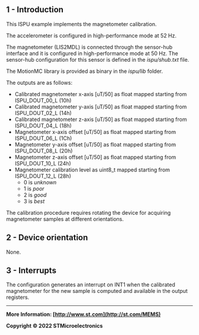 ## 1 - Introduction

This ISPU example implements the magnetometer calibration.

The accelerometer is configured in high-performance mode at 52 Hz.

The magnetometer (LIS2MDL) is connected through the sensor-hub interface and it is configured in high-performance mode at 50 Hz. The sensor-hub configuration for this sensor is defined in the *ispu/shub.txt* file.

The MotionMC library is provided as binary in the *ispu/lib* folder.

The outputs are as follows:

* Calibrated magnetometer x-axis [uT/50] as float mapped starting from ISPU_DOUT_00_L (10h)
* Calibrated magnetometer y-axis [uT/50] as float mapped starting from ISPU_DOUT_02_L (14h)
* Calibrated magnetometer z-axis [uT/50] as float mapped starting from ISPU_DOUT_04_L (18h)
* Magnetometer x-axis offset [uT/50] as float mapped starting from ISPU_DOUT_06_L (1Ch)
* Magnetometer y-axis offset [uT/50] as float mapped starting from ISPU_DOUT_08_L (20h)
* Magnetometer z-axis offset [uT/50] as float mapped starting from ISPU_DOUT_10_L (24h)
* Magnetometer calibration level as uint8_t mapped starting from ISPU_DOUT_12_L (28h)
  * 0 is *unknown*
  * 1 is *poor*
  * 2 is *good*
  * 3 is *best*

The calibration procedure requires rotating the device for acquiring magnetometer samples at different orientations.


## 2 - Device orientation

None.


## 3 - Interrupts

The configuration generates an interrupt on INT1 when the calibrated magnetometer for the new sample is computed and available in the output registers.

------

**More Information: [http://www.st.com](http://st.com/MEMS)**

**Copyright © 2022 STMicroelectronics**